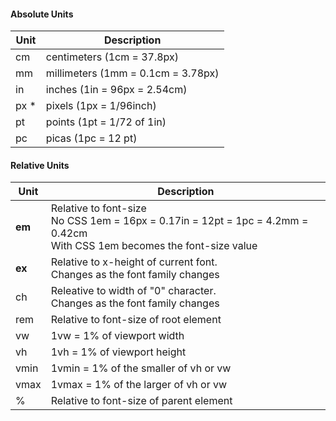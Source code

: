 #### Absolute Units

|Unit|Description|
| --- | --- |
|cm|centimeters (1cm = 37.8px)|
|mm|millimeters (1mm = 0.1cm = 3.78px)|
|in|inches (1in = 96px = 2.54cm)|
|px \*|pixels (1px = 1/96inch)|
|pt|points (1pt = 1/72 of 1in)|
|pc|picas (1pc = 12 pt) |

#### Relative Units

|Unit|Description|
| ---| --- |
|__em__|Relative to font-size<br>No CSS 1em = 16px = 0.17in = 12pt = 1pc = 4.2mm = 0.42cm<br>With CSS 1em becomes the font-size value 
|__ex__|Relative to x-height of current font.<br>Changes as the font family changes|
|ch|Releative to width of "0" character.<br>Changes as the font family changes| 	
|rem|Relative to font-size of root element| 	
|vw|1vw = 1% of viewport width| 	
|vh|1vh = 1% of viewport height| 	
|vmin|1vmin = 1% of the smaller of vh or vw| 	
|vmax|1vmax = 1% of the larger of vh or vw| 	
|%|Relative to font-size of parent element|
